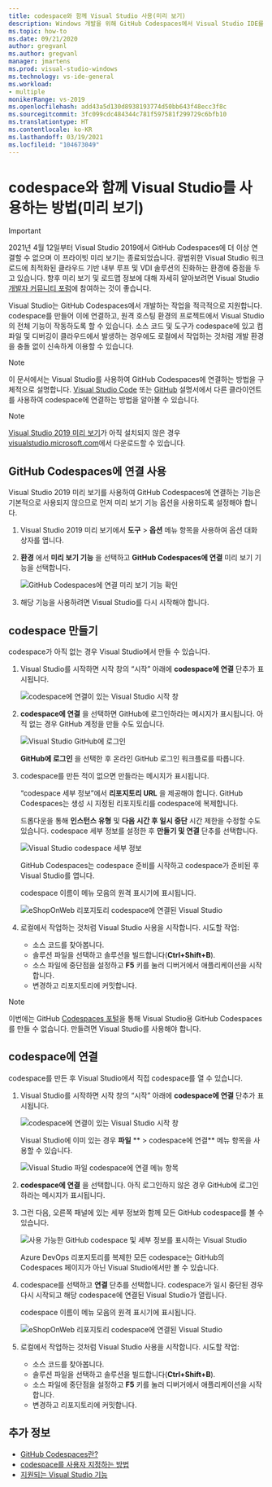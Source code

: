 ```yaml
---
title: codespace와 함께 Visual Studio 사용(미리 보기)
description: Windows 개발을 위해 GitHub Codespaces에서 Visual Studio IDE를 사용하는 방법을 알아봅니다.
ms.topic: how-to
ms.date: 09/21/2020
author: gregvanl
ms.author: gregvanl
manager: jmartens
ms.prod: visual-studio-windows
ms.technology: vs-ide-general
ms.workload:
- multiple
monikerRange: vs-2019
ms.openlocfilehash: add43a5d130d8938193774d50bb643f48ecc3f8c
ms.sourcegitcommit: 3fc099cdc484344c781f597581f299729c6bfb10
ms.translationtype: HT
ms.contentlocale: ko-KR
ms.lasthandoff: 03/19/2021
ms.locfileid: "104673049"
---
```

# <a name="how-to-use-visual-studio-with-a-codespace-preview"></a>codespace와 함께 Visual Studio를 사용하는 방법(미리 보기)

> [!Important] 
> 2021년 4월 12일부터 Visual Studio 2019에서 GitHub Codespaces에 더 이상 연결할 수 없으며 이 프라이빗 미리 보기는 종료되었습니다. 광범위한 Visual Studio 워크로드에 최적화된 클라우드 기반 내부 루프 및 VDI 솔루션의 진화하는 환경에 중점을 두고 있습니다. 향후 미리 보기 및 로드맵 정보에 대해 자세히 알아보려면 Visual Studio [개발자 커뮤니티 포럼](https://developercommunity.visualstudio.com/home)에 참여하는 것이 좋습니다. 

Visual Studio는 GitHub Codespaces에서 개발하는 작업을 적극적으로 지원합니다. codespace를 만들어 이에 연결하고, 원격 호스팅 환경의 프로젝트에서 Visual Studio의 전체 기능이 작동하도록 할 수 있습니다. 소스 코드 및 도구가 codespace에 있고 컴파일 및 디버깅이 클라우드에서 발생하는 경우에도 로컬에서 작업하는 것처럼 개발 환경을 충돌 없이 신속하게 이용할 수 있습니다.

> [!NOTE]
> 이 문서에서는 Visual Studio를 사용하여 GitHub Codespaces에 연결하는 방법을 구체적으로 설명합니다. [Visual Studio Code](https://docs.github.com/github/developing-online-with-codespaces/connecting-to-your-codespace-from-visual-studio-code) 또는 [GitHub](https://docs.github.com/github/developing-online-with-codespaces/developing-in-a-codespace) 설명서에서 다른 클라이언트를 사용하여 codespace에 연결하는 방법을 알아볼 수 있습니다.

> [!NOTE]
> [Visual Studio 2019 미리 보기](https://aka.ms/vspreview)가 아직 설치되지 않은 경우 [visualstudio.microsoft.com](https://aka.ms/vspreview)에서 다운로드할 수 있습니다.

## <a name="enable-connect-to-github-codespaces"></a>GitHub Codespaces에 연결 사용

Visual Studio 2019 미리 보기를 사용하여 GitHub Codespaces에 연결하는 기능은 기본적으로 사용되지 않으므로 먼저 미리 보기 기능 옵션을 사용하도록 설정해야 합니다.

1. Visual Studio 2019 미리 보기에서 **도구** > **옵션** 메뉴 항목을 사용하여 옵션 대화 상자를 엽니다.

2. **환경** 에서 **미리 보기 기능** 을 선택하고 **GitHub Codespaces에 연결** 미리 보기 기능을 선택합니다.

   ![GitHub Codespaces에 연결 미리 보기 기능 확인](media/connect-to-github-codespaces-preview-feature.png)

3. 해당 기능을 사용하려면 Visual Studio를 다시 시작해야 합니다.

## <a name="create-a-codespace"></a>codespace 만들기

codespace가 아직 없는 경우 Visual Studio에서 만들 수 있습니다.

1. Visual Studio를 시작하면 시작 창의 “시작” 아래에 **codespace에 연결** 단추가 표시됩니다.

   ![codespace에 연결이 있는 Visual Studio 시작 창](media/visual-studio-start-window.png)

2. **codespace에 연결** 을 선택하면 GitHub에 로그인하라는 메시지가 표시됩니다. 아직 없는 경우 GitHub 계정을 만들 수도 있습니다.

   ![Visual Studio GitHub에 로그인](media/visual-studio-sign-in-to-github.png)

   **GitHub에 로그인** 을 선택한 후 온라인 GitHub 로그인 워크플로를 따릅니다.

3. codespace를 만든 적이 없으면 만들라는 메시지가 표시됩니다.

   “codespace 세부 정보”에서 **리포지토리 URL** 을 제공해야 합니다. GitHub Codespaces는 생성 시 지정된 리포지토리를 codespace에 복제합니다.

   드롭다운을 통해 **인스턴스 유형** 및 **다음 시간 후 일시 중단** 시간 제한을 수정할 수도 있습니다. codespace 세부 정보를 설정한 후 **만들기 및 연결** 단추를 선택합니다.

   ![Visual Studio codespace 세부 정보](media/visual-studio-codespace-details.png)

   GitHub Codespaces는 codespace 준비를 시작하고 codespace가 준비된 후 Visual Studio를 엽니다.

   codespace 이름이 메뉴 모음의 원격 표시기에 표시됩니다.

   ![eShopOnWeb 리포지토리 codespace에 연결된 Visual Studio](media/visual-studio-eshoponweb-codespace.png)

4. 로컬에서 작업하는 것처럼 Visual Studio 사용을 시작합니다. 시도할 작업:

   * 소스 코드를 찾아봅니다.
   * 솔루션 파일을 선택하고 솔루션을 빌드합니다(**Ctrl+Shift+B**).
   * 소스 파일에 중단점을 설정하고 **F5** 키를 눌러 디버거에서 애플리케이션을 시작합니다.
   * 변경하고 리포지토리에 커밋합니다.   

> [!NOTE]
> 이번에는 GitHub [Codespaces 포털](https://github.com/codespaces)을 통해 Visual Studio용 GitHub Codespaces를 만들 수 없습니다. 만들려면 Visual Studio를 사용해야 합니다.

## <a name="connect-to-a-codespace"></a>codespace에 연결

codespace를 만든 후 Visual Studio에서 직접 codespace를 열 수 있습니다.

1. Visual Studio를 시작하면 시작 창의 “시작” 아래에 **codespace에 연결** 단추가 표시됩니다.

   ![codespace에 연결이 있는 Visual Studio 시작 창](media/visual-studio-start-window.png)

   Visual Studio에 이미 있는 경우 **파일** ** > codespace에 연결** 메뉴 항목을 사용할 수 있습니다.

   ![Visual Studio 파일 codespace에 연결 메뉴 항목](media/visual-studio-file-connect-to-codespace.png)

2. **codespace에 연결** 을 선택합니다. 아직 로그인하지 않은 경우 GitHub에 로그인하라는 메시지가 표시됩니다.

3. 그런 다음, 오른쪽 패널에 있는 세부 정보와 함께 모든 GitHub codespace를 볼 수 있습니다.

   ![사용 가능한 GitHub codespace 및 세부 정보를 표시하는 Visual Studio](media/visual-studio-connect-codespace.png)

   Azure DevOps 리포지토리를 복제한 모든 codespace는 GitHub의 Codespaces 페이지가 아닌 Visual Studio에서만 볼 수 있습니다.

4. codespace를 선택하고 **연결** 단추를 선택합니다. codespace가 일시 중단된 경우 다시 시작되고 해당 codespace에 연결된 Visual Studio가 열립니다.

   codespace 이름이 메뉴 모음의 원격 표시기에 표시됩니다.

   ![eShopOnWeb 리포지토리 codespace에 연결된 Visual Studio](media/visual-studio-eshoponweb-codespace.png)

5. 로컬에서 작업하는 것처럼 Visual Studio 사용을 시작합니다. 시도할 작업:

   * 소스 코드를 찾아봅니다.
   * 솔루션 파일을 선택하고 솔루션을 빌드합니다(**Ctrl+Shift+B**).
   * 소스 파일에 중단점을 설정하고 **F5** 키를 눌러 디버거에서 애플리케이션을 시작합니다.
   * 변경하고 리포지토리에 커밋합니다.

<!-- TBD ## Suspend a codespace -->

<!-- TBD ## Disconnect from a codespace -->

## <a name="see-also"></a>추가 정보

* [GitHub Codespaces란?](codespaces-overview.md)
* [codespace를 사용자 지정하는 방법](customize-codespaces.md)
* [지원되는 Visual Studio 기능](supported-features-codespaces.md)
